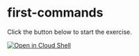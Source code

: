 # first-commands

Click the button below to start the exercise.

[![Open in Cloud Shell](https://gstatic.com/cloudssh/images/open-btn.svg)](https://shell.cloud.google.com/cloudshell/open?cloudshell_git_repo=https://github.com/WeScale/kubernetes-formation&cloudshell_tutorial=Day-1/first-commands/tutorial.md&show=terminal&ephemeral=true&cloudshell_git_branch=feature/gcloud-tutorial)
